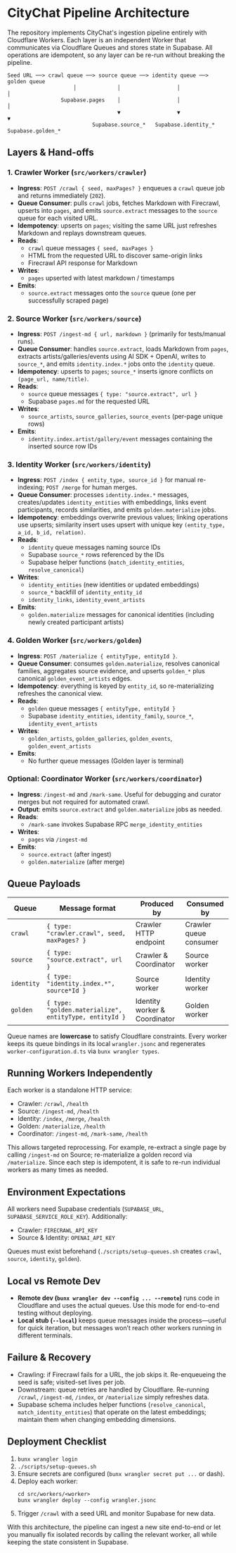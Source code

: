 # CityChat Pipeline Architecture

The repository implements CityChat's ingestion pipeline entirely with Cloudflare Workers. Each layer is an independent Worker that communicates via Cloudflare Queues and stores state in Supabase. All operations are idempotent, so any layer can be re-run without breaking the pipeline.

```
Seed URL ──> crawl queue ──> source queue ──> identity queue ──> golden queue
                     │             │                  │                  │
                 Supabase.pages    │                  │                  │
                                   ▼                  ▼                  ▼
                           Supabase.source_*   Supabase.identity_*  Supabase.golden_*
```

## Layers & Hand-offs

### 1. Crawler Worker (`src/workers/crawler`)
- **Ingress**: `POST /crawl { seed, maxPages? }` enqueues a `crawl` queue job and returns immediately (`202`).
- **Queue Consumer**: pulls `crawl` jobs, fetches Markdown with Firecrawl, upserts into `pages`, and emits `source.extract` messages to the `source` queue for each visited URL.
- **Idempotency**: upserts on `pages`; visiting the same URL just refreshes Markdown and replays downstream queues.
- **Reads**:
  - `crawl` queue messages `{ seed, maxPages }`
  - HTML from the requested URL to discover same-origin links
  - Firecrawl API response for Markdown
- **Writes**:
  - `pages` upserted with latest markdown / timestamps
- **Emits**:
  - `source.extract` messages onto the `source` queue (one per successfully scraped page)

### 2. Source Worker (`src/workers/source`)
- **Ingress**: `POST /ingest-md { url, markdown }` (primarily for tests/manual runs).
- **Queue Consumer**: handles `source.extract`, loads Markdown from `pages`, extracts artists/galleries/events using AI SDK + OpenAI, writes to `source_*`, and emits `identity.index.*` jobs onto the `identity` queue.
- **Idempotency**: upserts to `pages`; `source_*` inserts ignore conflicts on `(page_url, name/title)`.
- **Reads**:
  - `source` queue messages `{ type: "source.extract", url }`
  - Supabase `pages.md` for the requested URL
- **Writes**:
  - `source_artists`, `source_galleries`, `source_events` (per-page unique rows)
- **Emits**:
  - `identity.index.artist/gallery/event` messages containing the inserted source row IDs

### 3. Identity Worker (`src/workers/identity`)
- **Ingress**: `POST /index { entity_type, source_id }` for manual re-indexing; `POST /merge` for human merges.
- **Queue Consumer**: processes `identity.index.*` messages, creates/updates `identity_entities` with embeddings, links event participants, records similarities, and emits `golden.materialize` jobs.
- **Idempotency**: embeddings overwrite previous values; linking operations use upserts; similarity insert uses upsert with unique key `(entity_type, a_id, b_id, relation)`.
- **Reads**:
  - `identity` queue messages naming source IDs
  - Supabase `source_*` rows referenced by the IDs
  - Supabase helper functions (`match_identity_entities`, `resolve_canonical`)
- **Writes**:
  - `identity_entities` (new identities or updated embeddings)
  - `source_*` backfill of `identity_entity_id`
  - `identity_links`, `identity_event_artists`
- **Emits**:
  - `golden.materialize` messages for canonical identities (including newly created participant artists)

### 4. Golden Worker (`src/workers/golden`)
- **Ingress**: `POST /materialize { entityType, entityId }`.
- **Queue Consumer**: consumes `golden.materialize`, resolves canonical families, aggregates source evidence, and upserts `golden_*` plus canonical `golden_event_artists` edges.
- **Idempotency**: everything is keyed by `entity_id`, so re-materializing refreshes the canonical view.
- **Reads**:
  - `golden` queue messages `{ entityType, entityId }`
  - Supabase `identity_entities`, `identity_family`, `source_*`, `identity_event_artists`
- **Writes**:
  - `golden_artists`, `golden_galleries`, `golden_events`, `golden_event_artists`
- **Emits**:
  - No further queue messages (Golden layer is terminal)

### Optional: Coordinator Worker (`src/workers/coordinator`)
- **Ingress**: `/ingest-md` and `/mark-same`. Useful for debugging and curator merges but not required for automated crawl.
- **Output**: emits `source.extract` and `golden.materialize` jobs as needed.
- **Reads**:
  - `/mark-same` invokes Supabase RPC `merge_identity_entities`
- **Writes**:
  - `pages` via `/ingest-md`
- **Emits**:
  - `source.extract` (after ingest)
  - `golden.materialize` (after merge)

## Queue Payloads

| Queue | Message format | Produced by | Consumed by |
| --- | --- | --- | --- |
| `crawl` | `{ type: "crawler.crawl", seed, maxPages? }` | Crawler HTTP endpoint | Crawler queue consumer |
| `source` | `{ type: "source.extract", url }` | Crawler & Coordinator | Source worker |
| `identity` | `{ type: "identity.index.*", source*Id }` | Source worker | Identity worker |
| `golden` | `{ type: "golden.materialize", entityType, entityId }` | Identity worker & Coordinator | Golden worker |

Queue names are **lowercase** to satisfy Cloudflare constraints. Every worker keeps its queue bindings in its local `wrangler.jsonc` and regenerates `worker-configuration.d.ts` via `bunx wrangler types`.

## Running Workers Independently

Each worker is a standalone HTTP service:
- Crawler: `/crawl`, `/health`
- Source: `/ingest-md`, `/health`
- Identity: `/index`, `/merge`, `/health`
- Golden: `/materialize`, `/health`
- Coordinator: `/ingest-md`, `/mark-same`, `/health`

This allows targeted reprocessing. For example, re-extract a single page by calling `/ingest-md` on Source; re-materialize a golden record via `/materialize`. Since each step is idempotent, it is safe to re-run individual workers as many times as needed.

## Environment Expectations

All workers need Supabase credentials (`SUPABASE_URL`, `SUPABASE_SERVICE_ROLE_KEY`). Additionally:
- Crawler: `FIRECRAWL_API_KEY`
- Source & Identity: `OPENAI_API_KEY`

Queues must exist beforehand (`./scripts/setup-queues.sh` creates `crawl`, `source`, `identity`, `golden`).

## Local vs Remote Dev

- **Remote dev (`bunx wrangler dev --config ... --remote`)** runs code in Cloudflare and uses the actual queues. Use this mode for end-to-end testing without deploying.
- **Local stub (`--local`)** keeps queue messages inside the process—useful for quick iteration, but messages won’t reach other workers running in different terminals.

## Failure & Recovery

- Crawling: if Firecrawl fails for a URL, the job skips it. Re-enqueueing the seed is safe; visited-set lives per job.
- Downstream: queue retries are handled by Cloudflare. Re-running `/crawl`, `/ingest-md`, `/index`, or `/materialize` simply refreshes data.
- Supabase schema includes helper functions (`resolve_canonical`, `match_identity_entities`) that operate on the latest embeddings; maintain them when changing embedding dimensions.

## Deployment Checklist

1. `bunx wrangler login`
2. `./scripts/setup-queues.sh`
3. Ensure secrets are configured (`bunx wrangler secret put ...` or dash).
4. Deploy each worker:
   ```
   cd src/workers/<worker>
   bunx wrangler deploy --config wrangler.jsonc
   ```
5. Trigger `/crawl` with a seed URL and monitor Supabase for new data.

With this architecture, the pipeline can ingest a new site end-to-end or let you manually fix isolated records by calling the relevant worker, all while keeping the state consistent in Supabase.
